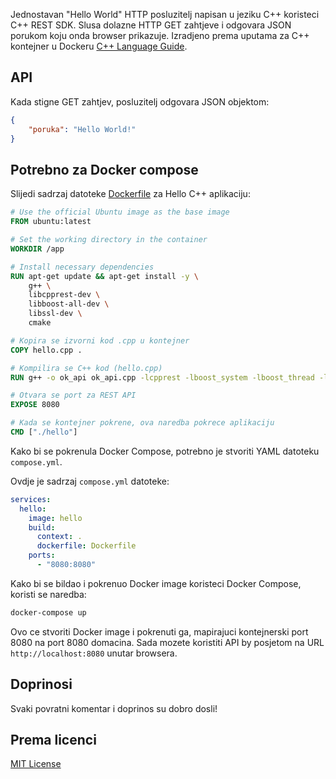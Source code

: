 Jednostavan "Hello World" HTTP posluzitelj napisan u jeziku C++ koristeci C++ REST SDK. Slusa dolazne HTTP GET zahtjeve i odgovara JSON porukom koju onda browser prikazuje. Izradjeno prema uputama za C++ kontejner u Dockeru [C++ Language Guide](https://docs.docker.com/language/cpp/).

## API

Kada stigne GET zahtjev, posluzitelj odgovara JSON objektom:

```json
{
    "poruka": "Hello World!"
}
```

## Potrebno za Docker compose

Slijedi sadrzaj datoteke [Dockerfile](Dockerfile) za Hello C++ aplikaciju:

```Dockerfile
# Use the official Ubuntu image as the base image
FROM ubuntu:latest

# Set the working directory in the container
WORKDIR /app

# Install necessary dependencies
RUN apt-get update && apt-get install -y \
    g++ \
    libcpprest-dev \
    libboost-all-dev \
    libssl-dev \
    cmake

# Kopira se izvorni kod .cpp u kontejner
COPY hello.cpp .

# Kompilira se C++ kod (hello.cpp)
RUN g++ -o ok_api ok_api.cpp -lcpprest -lboost_system -lboost_thread -lboost_chrono -lboost_random -lssl -lcrypto

# Otvara se port za REST API
EXPOSE 8080

# Kada se kontejner pokrene, ova naredba pokrece aplikaciju
CMD ["./hello"]
```

Kako bi se pokrenula Docker Compose, potrebno je stvoriti YAML datoteku `compose.yml`.

Ovdje je sadrzaj `compose.yml` datoteke:

```yaml
services:
  hello:
    image: hello
    build:
      context: .
      dockerfile: Dockerfile
    ports:
      - "8080:8080"
```

Kako bi se bildao i pokrenuo Docker image koristeci Docker Compose, koristi se naredba:

```bash
docker-compose up
```

Ovo ce stvoriti Docker image i pokrenuti ga, mapirajuci kontejnerski port 8080 na port 8080 domacina. 
Sada mozete koristiti API by posjetom na URL `http://localhost:8080` unutar browsera.

## Doprinosi

Svaki povratni komentar i doprinos su dobro dosli!

## Prema licenci

[MIT License](LICENSE)
